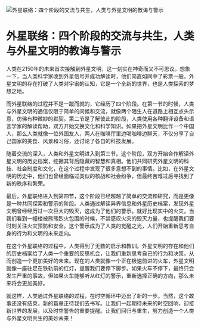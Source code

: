 ![外星联络：四个阶段的交流与共生，人类与外星文明的教诲与警示](/images/chapter.6.section.2.image.1.png)


# 外星联络：四个阶段的交流与共生，人类与外星文明的教诲与警示


人类在2150年的未来首次接触到外星文明，这一刻实在神奇而又不可思议。想象一下，当人类科学家收到外星信号并成功解读时，他们简直如同中了彩票一般。外星文明的存在打破了人类对宇宙的认知，它是一个全新的世界，也是人类探索的梦想之地。

而外星联络的过程并不是一蹴而就的，它经历了四个阶段。在第一节的时候，人类与外星文明的通信仅限于简单的问候和交流，就像两个陌生人在道路上相互点头示意，仿佛有种微妙的默契。第二节是了解彼此的阶段，人类使用各种翻译设备和语言学家的解读帮助，双方开始交换文化和科学知识。如果把外星文明比作一个中国人，那么人类就像一位外国友人，两人在咖啡厅里边喝咖啡边聊天，不仅分享了自己国家的美食、风景和习俗，还讨论了各自的科技发展。

随着交流的深入，人类和外星文明进入到第三节。这个阶段，双方开始合作解读外星文明的历史档案，挖掘其背后隐藏的智慧和真相。他们共同研究外星文明的科技、社会制度和文化，在这个过程中发现了很多意想不到的事情。比如，在外星文明的历史中，他们也曾经面临过类似的核战和社会纷争，但最终苦难过后寻找到了新的秩序和繁荣。

最后，外星联络进入到第四节，这个阶段已经超越了简单的交流和研究，而是更像是一种共同探索和警示的阶段。人类通过解读异界信息和外星历史档案，发现外星文明曾经经历过一次巨大的毁灭，这成为了他们的警示。就好比现实中的火灾，当我们看到一幢楼被熊熊烈火包围的时候，不禁感叹火灾的毁灭力量，也提醒我们要时刻关注火灾预防和安全。这个警示成为了人类的觉醒之光，人们开始重新思考自身的行为和文明的未来走向。

在这个外星联络的过程中，人类得到了无数的启示和教训。外星文明的存在和他们的历史档案给了人类一个重要的反思机会，让我们重新思考自己的行为和决策，从而创造一个更加美好的未来。现在的人类就像一个正在极速前进的火车，外星文明就像一座驻足在铁轨前的红灯，提醒我们要停下脚步。如果火车不停下，最终只会发生严重的事故，但如果火车能够听从红灯的警示，重新选择正确的方向，那么未来将会更加美好。

就这样，人类通过外星联络的过程，在时空循环中迈出了新的一步。当然，这个故事还没有结束，新的篇章正待我们去书写。让我们一起期待未来的时空回响，迎接新世界的发展，以及时空警告的重要提醒。让我们回归与重生，努力创造一个人类与外星文明共生的美妙未来！
